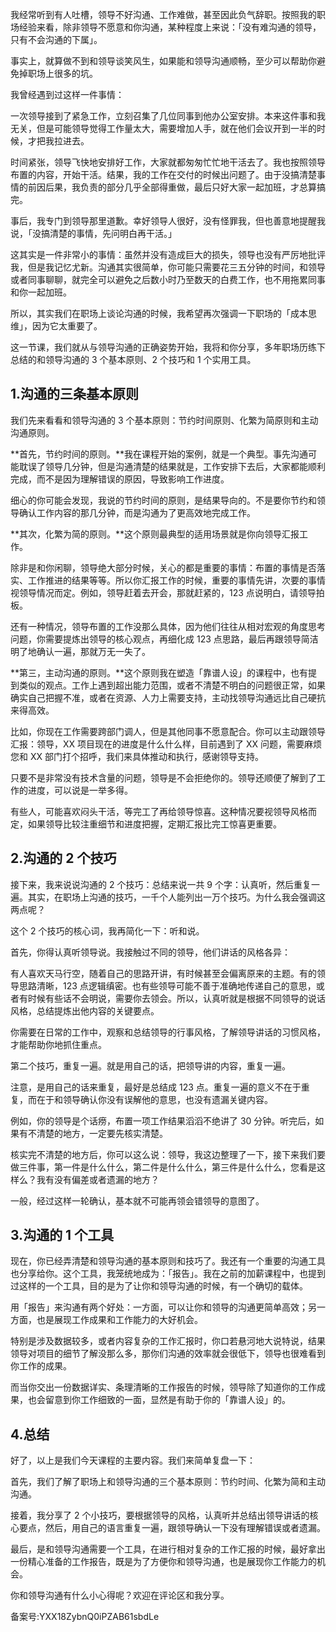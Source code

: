 我经常听到有人吐槽，领导不好沟通、工作难做，甚至因此负气辞职。按照我的职场经验来看，除非领导不愿意和你沟通，某种程度上来说：「没有难沟通的领导，只有不会沟通的下属」。

事实上，就算做不到和领导谈笑风生，如果能和领导沟通顺畅，至少可以帮助你避免掉职场上很多的坑。

我曾经遇到过这样一件事情：

一次领导接到了紧急工作，立刻召集了几位同事到他办公室安排。本来这件事和我无关，但是可能领导觉得工作量太大，需要增加人手，就在他们会议开到一半的时候，才把我拉进去。

时间紧张，领导飞快地安排好工作，大家就都匆匆忙忙地干活去了。我也按照领导布置的内容，开始干活。结果，我的工作在交付的时候出问题了。由于没搞清楚事情的前因后果，我负责的部分几乎全部得重做，最后只好大家一起加班，才总算搞完。

事后，我专门到领导那里道歉。幸好领导人很好，没有怪罪我，但也善意地提醒我说，「没搞清楚的事情，先问明白再干活。」

这其实是一件非常小的事情：虽然并没有造成巨大的损失，领导也没有严厉地批评我，但是我记忆尤新。沟通其实很简单，你可能只需要花三五分钟的时间，和领导或者同事聊聊，就完全可以避免之后数小时乃至数天的白费工作，也不用拖累同事和你一起加班。

所以，其实我们在职场上谈论沟通的时候，我希望再次强调一下职场的「成本思维」，因为它太重要了。

这一节课，我们就从与领导沟通的正确姿势开始，我将和你分享，多年职场历练下总结的和领导沟通的 3 个基本原则、2 个技巧和 1 个实用工具。

## 1.沟通的三条基本原则

我们先来看看和领导沟通的 3 个基本原则：节约时间原则、化繁为简原则和主动沟通原则。

**首先，节约时间的原则。**我在课程开始的案例，就是一个典型。事先沟通可能耽误了领导几分钟，但是沟通清楚的结果就是，工作安排下去后，大家都能顺利完成，而不是因为理解错误的原因，导致影响工作进度。

细心的你可能会发现，我说的节约时间的原则，是结果导向的。不是要你节约和领导确认工作内容的那几分钟，而是沟通为了更高效地完成工作。

**其次，化繁为简的原则。**这个原则最典型的适用场景就是你向领导汇报工作。

除非是和你闲聊，领导绝大部分时候，关心的都是重要的事情：布置的事情是否落实、工作推进的结果等等。所以你汇报工作的时候，重要的事情先讲，次要的事情视领导情况而定。例如，领导赶着去开会，那就赶紧的，123 点说明白，请领导拍板。

还有一种情况，领导布置的工作没那么具体，因为他们往往从相对宏观的角度思考问题，你需要提炼出领导的核心观点，再细化成 123 点思路，最后再跟领导简洁明了地确认一遍，那就万无一失了。

**第三，主动沟通的原则。**这个原则我在塑造「靠谱人设」的课程中，也有提到类似的观点。工作上遇到超出能力范围，或者不清楚不明白的问题很正常，如果确实自己把握不准，或者在资源、人力上需要支持，主动找领导沟通远比自己硬抗来得高效。

比如，你现在工作需要跨部门调人，但是其他同事不愿意配合。你可以主动跟领导汇报：领导，XX 项目现在的进度是什么什么样，目前遇到了 XX 问题，需要麻烦您和 XX 部门打个招呼，我们来具体推动和执行，感谢领导支持。

只要不是非常没有技术含量的问题，领导是不会拒绝你的。领导还顺便了解到了工作的进度，可以说是一举多得。

有些人，可能喜欢闷头干活，等完工了再给领导惊喜。这种情况要视领导风格而定，如果领导比较注重细节和进度把握，定期汇报比完工惊喜更重要。

## 2.沟通的 2 个技巧

接下来，我来说说沟通的 2 个技巧：总结来说一共 9 个字：认真听，然后重复一遍。其实，在职场上沟通的技巧，一千个人能列出一万个技巧。为什么我会强调这两点呢？

这个 2 个技巧的核心词，我再简化一下：听和说。

首先，你得认真听领导说。我接触过不同的领导，他们讲话的风格各异：

有人喜欢天马行空，随着自己的思路开讲，有时候甚至会偏离原来的主题。有的领导思路清晰，123 点逻辑缜密。也有些领导可能不善于准确地传递自己的意思，或者有时候有些话不会明说，需要你去领会。所以，认真听就是根据不同领导的说话风格，总结提炼出他内容的关键要点。

你需要在日常的工作中，观察和总结领导的行事风格，了解领导讲话的习惯风格，才能帮助你地抓住重点。

第二个技巧，重复一遍。就是用自己的话，把领导讲的内容，重复一遍。

注意，是用自己的话来重复，最好是总结成 123 点。重复一遍的意义不在于重复，而在于和领导确认你没有误解他的意思，也没有遗漏关键内容。

例如，你的领导是个话痨，布置一项工作结果滔滔不绝讲了 30 分钟。听完后，如果有不清楚的地方，一定要先核实清楚。

核实完不清楚的地方后，你可以这么说：领导，我这边整理了一下，接下来我们要做三件事，第一件是什么什么，第二件是什么什么，第三件是什么什么，您看是这样么？我有没有偏差或者遗漏的地方？

一般，经过这样一轮确认，基本就不可能再领会错领导的意图了。

## 3.沟通的 1 个工具

现在，你已经弄清楚和领导沟通的基本原则和技巧了。我还有一个重要的沟通工具也分享给你。这个工具，我笼统地成为：「报告」。我在之前的加薪课程中，也提到过这样的一个工具，目的是为了让你和领导沟通的时候，有一个确切的载体。

用「报告」来沟通有两个好处：一方面，可以让你和领导的沟通更简单高效；另一方面，也是展现工作成果和工作能力的大好机会。

特别是涉及数据较多，或者内容复杂的工作汇报时，你口若悬河地大说特说，结果领导对项目的细节了解没那么多，那你们沟通的效率就会很低下，领导也很难看到你工作的成果。

而当你交出一份数据详实、条理清晰的工作报告的时候，领导除了知道你的工作成果，也会留意到你工作细致的一面，显然是有助于你的「靠谱人设」的。

## 4.总结

好了，以上是我们今天课程的主要内容。我们来简单复盘一下：

首先，我们了解了职场上和领导沟通的三个基本原则：节约时间、化繁为简和主动沟通。

接着，我分享了 2 个小技巧，要根据领导的风格，认真听并总结出领导讲话的核心要点，然后，用自己的语言重复一遍，跟领导确认一下没有理解错误或者遗漏。

最后，是和领导沟通需要一个工具，在进行相对复杂的工作汇报的时候，最好拿出一份精心准备的工作报告，既是为了方便你和领导沟通，也是展现你工作能力的机会。

你和领导沟通有什么小心得呢？欢迎在评论区和我分享。

备案号:YXX18ZybnQ0iPZAB61sbdLe